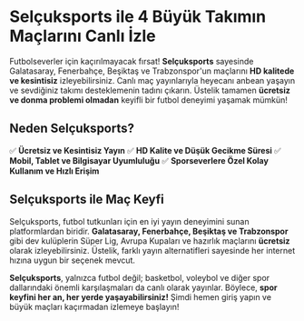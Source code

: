 # **Selçuksports** ile 4 Büyük Takımın Maçlarını Canlı İzle

Futbolseverler için kaçırılmayacak fırsat! **Selçuksports** sayesinde Galatasaray, Fenerbahçe, Beşiktaş ve Trabzonspor'un maçlarını **HD kalitede ve kesintisiz** izleyebilirsiniz. Canlı maç yayınlarıyla heyecanı anbean yaşayın ve sevdiğiniz takımı desteklemenin tadını çıkarın. Üstelik tamamen **ücretsiz ve donma problemi olmadan** keyifli bir futbol deneyimi yaşamak mümkün!

## Neden Selçuksports?

✅ **Ücretsiz ve Kesintisiz Yayın**
✅ **HD Kalite ve Düşük Gecikme Süresi**
✅ **Mobil, Tablet ve Bilgisayar Uyumluluğu**
✅ **Sporseverlere Özel Kolay Kullanım ve Hızlı Erişim**

## Selçuksports ile Maç Keyfi

Selçuksports, futbol tutkunları için en iyi yayın deneyimini sunan platformlardan biridir. **Galatasaray, Fenerbahçe, Beşiktaş ve Trabzonspor** gibi dev kulüplerin Süper Lig, Avrupa Kupaları ve hazırlık maçlarını **ücretsiz** olarak izleyebilirsiniz. Üstelik, farklı yayın alternatifleri sayesinde her internet hızına uygun bir seçenek mevcut.

**Selçuksports**, yalnızca futbol değil; basketbol, voleybol ve diğer spor dallarındaki önemli karşılaşmaları da canlı olarak yayınlar. Böylece, **spor keyfini her an, her yerde yaşayabilirsiniz!** Şimdi hemen giriş yapın ve büyük maçları kaçırmadan izlemeye başlayın!


